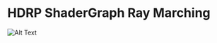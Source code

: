 # HDRP ShaderGraph Ray Marching

![Alt Text](https://github.com/AfarsheziF/HDRP-ShaderGraph-Ray-Marching/blob/master/Assets/Images/2023-11-19%2020-31-26%20start%3D1%20length%3D5%20fps%3D10.gif)
